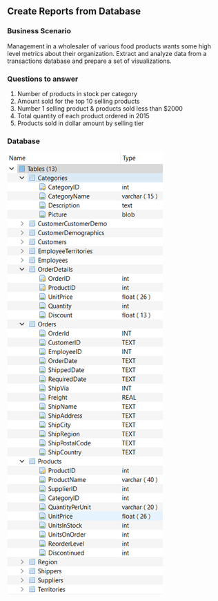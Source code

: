 ## Create Reports from Database

### Business Scenario
Management in a wholesaler of various food products wants some high level metrics about their organization. Extract and analyze data from a transactions database and prepare a set of visualizations.

### Questions to answer

1.	Number of products in stock per category
2.	Amount sold for the top 10 selling products
3.	Number 1 selling product & products sold less than $2000
4.	Total quantity of each product ordered in 2015
5.  Products sold in dollar amount by selling tier

### Database

![](image/database.png)
